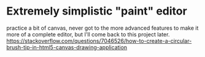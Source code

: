 # Extremely simplistic "paint" editor

practice a bit of canvas, never got to the more advanced features to make it more of a complete editor, but I'll come back to this project later.
https://stackoverflow.com/questions/7046526/how-to-create-a-circular-brush-tip-in-html5-canvas-drawing-application
